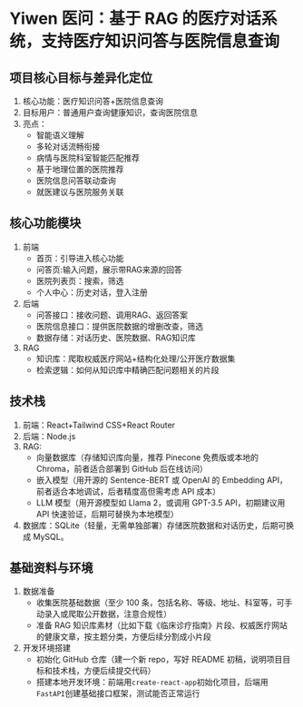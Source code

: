 # Yiwen 医问：基于 RAG 的医疗对话系统，支持医疗知识问答与医院信息查询

## 项目核心目标与差异化定位

1. 核心功能：医疗知识问答+医院信息查询
2. 目标用户：普通用户查询健康知识，查询医院信息
3. 亮点：
   - 智能语义理解
   - 多轮对话流畅衔接
   - 病情与医院科室智能匹配推荐
   - 基于地理位置的医院推荐
   - 医院信息问答联动查询
   - 就医建议与医院服务关联
     

## 核心功能模块

1. 前端
   - 首页：引导进入核心功能
   - 问答页:输入问题，展示带RAG来源的回答
   - 医院列表页：搜索，筛选
   - 个人中心：历史对话，登入注册
2. 后端
   - 问答接口：接收问题、调用RAG、返回答案
   - 医院信息接口：提供医院数据的增删改查，筛选
   - 数据存储：对话历史、医院数据、RAG知识库
3. RAG
   - 知识库：爬取权威医疗网站+结构化处理/公开医疗数据集
   - 检索逻辑：如何从知识库中精确匹配问题相关的片段

## 技术栈

1. 前端：React+Tailwind CSS+React Router
2. 后端：Node.js
3. RAG:
   - 向量数据库（存储知识库向量，推荐 Pinecone 免费版或本地的 Chroma，前者适合部署到 GitHub 后在线访问）
   - 嵌入模型（用开源的 Sentence-BERT 或 OpenAI 的 Embedding API，前者适合本地调试，后者精度高但需考虑 API 成本）
   - LLM 模型（用开源模型如 Llama 2，或调用 GPT-3.5 API，初期建议用 API 快速验证，后期可替换为本地模型）
4. 数据库：SQLite（轻量，无需单独部署）存储医院数据和对话历史，后期可换成 MySQL。

## 基础资料与环境

1. 数据准备
   - 收集医院基础数据（至少 100 条，包括名称、等级、地址、科室等，可手动录入或爬取公开数据，注意合规性）
   - 准备 RAG 知识库素材（比如下载《临床诊疗指南》片段、权威医疗网站的健康文章，按主题分类，方便后续分割成小片段
2. 开发环境搭建
   - 初始化 GitHub 仓库（建一个新 repo，写好 README 初稿，说明项目目标和技术栈，方便后续提交代码）
   - 搭建本地开发环境：前端用`create-react-app`初始化项目，后端用`FastAPI`创建基础接口框架，测试能否正常运行
